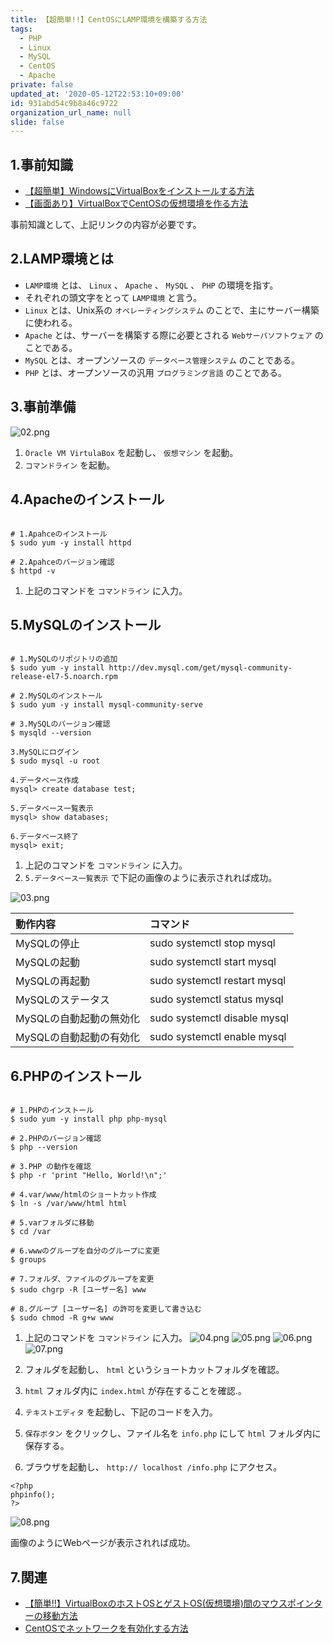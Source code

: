 ```yaml
---
title: 【超簡単!!】CentOSにLAMP環境を構築する方法
tags:
  - PHP
  - Linux
  - MySQL
  - CentOS
  - Apache
private: false
updated_at: '2020-05-12T22:53:10+09:00'
id: 931abd54c9b8a46c9722
organization_url_name: null
slide: false
---
```

## 1.事前知識
- [【超簡単】WindowsにVirtualBoxをインストールする方法](https://qiita.com/ryome/items/519fd7e50fb0b951fd7f)
- [【画面あり】VirtualBoxでCentOSの仮想環境を作る方法](https://qiita.com/ryome/items/e55caf5bed345f95451d)

事前知識として、上記リンクの内容が必要です。

## 2.LAMP環境とは
- `LAMP環境` とは、 `Linux` 、 `Apache` 、 `MySQL` 、 `PHP` の環境を指す。
- それぞれの頭文字をとって `LAMP環境` と言う。
- `Linux` とは、Unix系の `オペレーティングシステム` のことで、主にサーバー構築に使われる。
- `Apache` とは、サーバーを構築する際に必要とされる `Webサーバソフトウェア` のことである。
- `MySQL` とは、オープンソースの `データベース管理システム` のことである。
- `PHP` とは、オープンソースの汎用 `プログラミング言語` のことである。

## 3.事前準備
![02.png](https://qiita-image-store.s3.ap-northeast-1.amazonaws.com/0/449867/3fe81c95-8f66-2211-9654-9f3a0c67e753.png)

1. `Oracle VM VirtulaBox` を起動し、 `仮想マシン` を起動。
2. `コマンドライン` を起動。


## 4.Apacheのインストール

```bash:Apacheのインストールコマンド

# 1.Apahceのインストール
$ sudo yum -y install httpd

# 2.Apahceのバージョン確認
$ httpd -v
```

1. 上記のコマンドを `コマンドライン` に入力。

## 5.MySQLのインストール

```bash:MySQLのインストールコマンド

# 1.MySQLのリポジトリの追加
$ sudo yum -y install http://dev.mysql.com/get/mysql-community-release-el7-5.noarch.rpm

# 2.MySQLのインストール
$ sudo yum -y install mysql-community-serve

# 3.MySQLのバージョン確認
$ mysqld --version

3.MySQLにログイン
$ sudo mysql -u root

4.データベース作成
mysql> create database test;

5.データベース一覧表示
mysql> show databases;

6.データベース終了
mysql> exit;
```

1. 上記のコマンドを `コマンドライン` に入力。
2. `5.データベース一覧表示` で下記の画像のように表示されれば成功。

![03.png](https://qiita-image-store.s3.ap-northeast-1.amazonaws.com/0/449867/180173d1-4e54-4f6e-6c57-8a9120b7eb03.png)


|動作内容|コマンド|
|:------------------------|:------------------------------------------|
| MySQLの停止                 | sudo systemctl stop mysql   |
| MySQLの起動               | sudo systemctl start mysql|
| MySQLの再起動                | sudo systemctl restart mysql|
| MySQLのステータス               | sudo systemctl status mysql|
| MySQLの自動起動の無効化    | sudo systemctl disable mysql|
| MySQLの自動起動の有効化          | sudo systemctl enable mysql|

## 6.PHPのインストール

```bash:PHPのインストールコマンド

# 1.PHPのインストール
$ sudo yum -y install php php-mysql

# 2.PHPのバージョン確認
$ php --version

# 3.PHP の動作を確認
$ php -r 'print "Hello, World!\n";'

# 4.var/www/htmlのショートカット作成
$ ln -s /var/www/html html

# 5.varフォルダに移動
$ cd /var

# 6.wwwのグループを自分のグループに変更
$ groups

# 7.フォルダ、ファイルのグループを変更
$ sudo chgrp -R [ユーザー名] www

# 8.グループ [ユーザー名] の許可を変更して書き込む
$ sudo chmod -R g+w www
```

1. 上記のコマンドを `コマンドライン` に入力。
![04.png](https://qiita-image-store.s3.ap-northeast-1.amazonaws.com/0/449867/5ca138af-a674-2696-dec0-8a746119465d.png)
![05.png](https://qiita-image-store.s3.ap-northeast-1.amazonaws.com/0/449867/b7d3a552-fd60-dd68-6e59-8e6afebac352.png)
![06.png](https://qiita-image-store.s3.ap-northeast-1.amazonaws.com/0/449867/242d0d0c-8ddb-c5d2-de6c-105e5c0f0fb8.png)
![07.png](https://qiita-image-store.s3.ap-northeast-1.amazonaws.com/0/449867/0d19a170-08a3-60b7-2ae3-e6f5a64c16ab.png)

2. フォルダを起動し、 `html` というショートカットフォルダを確認。
3. `html` フォルダ内に `index.html` が存在することを確認.。
4. `テキストエディタ` を起動し、下記のコードを入力。
5. `保存ボタン` をクリックし、ファイル名を `info.php` にして `html` フォルダ内に保存する。
6. ブラウザを起動し、 `http:// localhost /info.php` にアクセス。

```php:info.php
<?php
phpinfo();
?>
```

![08.png](https://qiita-image-store.s3.ap-northeast-1.amazonaws.com/0/449867/8529b4dd-12ed-2167-07e5-26891ec545d4.png)

画像のようにWebページが表示されれば成功。

## 7.関連
- [【簡単!!】VirtualBoxのホストOSとゲストOS(仮想環境)間のマウスポインターの移動方法](https://qiita.com/ryome/items/07a908bbbad27d35cd2e)
- [CentOSでネットワークを有効化する方法](https://qiita.com/ryome/items/781e0cdcf8221ea80f85)







